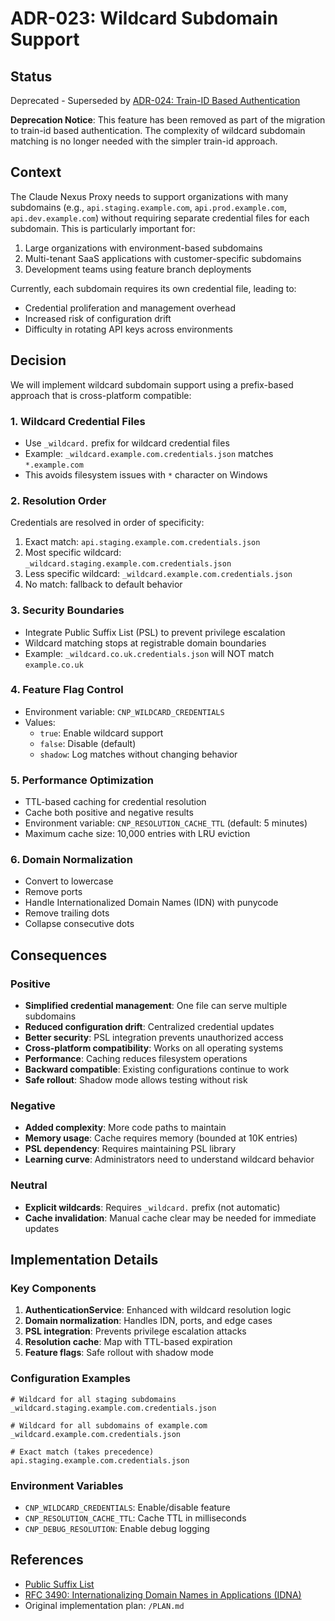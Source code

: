 # ADR-023: Wildcard Subdomain Support

## Status

Deprecated - Superseded by [ADR-024: Train-ID Based Authentication](adr-024-train-id-authentication.md)

**Deprecation Notice**: This feature has been removed as part of the migration to train-id based authentication. The complexity of wildcard subdomain matching is no longer needed with the simpler train-id approach.

## Context

The Claude Nexus Proxy needs to support organizations with many subdomains (e.g., `api.staging.example.com`, `api.prod.example.com`, `api.dev.example.com`) without requiring separate credential files for each subdomain. This is particularly important for:

1. Large organizations with environment-based subdomains
2. Multi-tenant SaaS applications with customer-specific subdomains
3. Development teams using feature branch deployments

Currently, each subdomain requires its own credential file, leading to:

- Credential proliferation and management overhead
- Increased risk of configuration drift
- Difficulty in rotating API keys across environments

## Decision

We will implement wildcard subdomain support using a prefix-based approach that is cross-platform compatible:

### 1. Wildcard Credential Files

- Use `_wildcard.` prefix for wildcard credential files
- Example: `_wildcard.example.com.credentials.json` matches `*.example.com`
- This avoids filesystem issues with `*` character on Windows

### 2. Resolution Order

Credentials are resolved in order of specificity:

1. Exact match: `api.staging.example.com.credentials.json`
2. Most specific wildcard: `_wildcard.staging.example.com.credentials.json`
3. Less specific wildcard: `_wildcard.example.com.credentials.json`
4. No match: fallback to default behavior

### 3. Security Boundaries

- Integrate Public Suffix List (PSL) to prevent privilege escalation
- Wildcard matching stops at registrable domain boundaries
- Example: `_wildcard.co.uk.credentials.json` will NOT match `example.co.uk`

### 4. Feature Flag Control

- Environment variable: `CNP_WILDCARD_CREDENTIALS`
- Values:
  - `true`: Enable wildcard support
  - `false`: Disable (default)
  - `shadow`: Log matches without changing behavior

### 5. Performance Optimization

- TTL-based caching for credential resolution
- Cache both positive and negative results
- Environment variable: `CNP_RESOLUTION_CACHE_TTL` (default: 5 minutes)
- Maximum cache size: 10,000 entries with LRU eviction

### 6. Domain Normalization

- Convert to lowercase
- Remove ports
- Handle Internationalized Domain Names (IDN) with punycode
- Remove trailing dots
- Collapse consecutive dots

## Consequences

### Positive

- **Simplified credential management**: One file can serve multiple subdomains
- **Reduced configuration drift**: Centralized credential updates
- **Better security**: PSL integration prevents unauthorized access
- **Cross-platform compatibility**: Works on all operating systems
- **Performance**: Caching reduces filesystem operations
- **Backward compatible**: Existing configurations continue to work
- **Safe rollout**: Shadow mode allows testing without risk

### Negative

- **Added complexity**: More code paths to maintain
- **Memory usage**: Cache requires memory (bounded at 10K entries)
- **PSL dependency**: Requires maintaining PSL library
- **Learning curve**: Administrators need to understand wildcard behavior

### Neutral

- **Explicit wildcards**: Requires `_wildcard.` prefix (not automatic)
- **Cache invalidation**: Manual cache clear may be needed for immediate updates

## Implementation Details

### Key Components

1. **AuthenticationService**: Enhanced with wildcard resolution logic
2. **Domain normalization**: Handles IDN, ports, and edge cases
3. **PSL integration**: Prevents privilege escalation attacks
4. **Resolution cache**: Map with TTL-based expiration
5. **Feature flags**: Safe rollout with shadow mode

### Configuration Examples

```
# Wildcard for all staging subdomains
_wildcard.staging.example.com.credentials.json

# Wildcard for all subdomains of example.com
_wildcard.example.com.credentials.json

# Exact match (takes precedence)
api.staging.example.com.credentials.json
```

### Environment Variables

- `CNP_WILDCARD_CREDENTIALS`: Enable/disable feature
- `CNP_RESOLUTION_CACHE_TTL`: Cache TTL in milliseconds
- `CNP_DEBUG_RESOLUTION`: Enable debug logging

## References

- [Public Suffix List](https://publicsuffix.org/)
- [RFC 3490: Internationalizing Domain Names in Applications (IDNA)](https://tools.ietf.org/html/rfc3490)
- Original implementation plan: `/PLAN.md`

